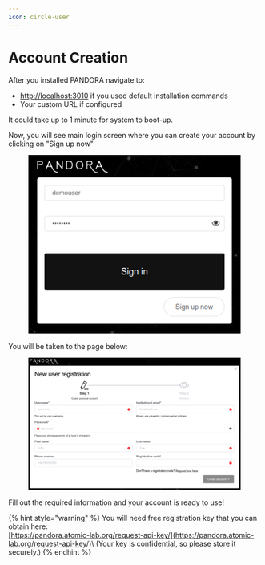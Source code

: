 ```yaml
---
icon: circle-user
---
```


# Account Creation

After you installed PANDORA navigate to:

* [http://localhost:3010](http://localhost:3010) if you used default installation commands
* Your custom URL if configured

It could take up to 1 minute for system to boot-up.

Now, you will see main login screen where you can create  your account by clicking on "Sign up now"

<figure><img src="../../.gitbook/assets/login.png" alt=""><figcaption></figcaption></figure>

You will be taken to the page below:&#x20;

<figure><img src="../../.gitbook/assets/register.png" alt=""><figcaption></figcaption></figure>

Fill out the required information and your account is ready to use!&#x20;

{% hint style="warning" %}
You will need free registration key that you can obtain here:\
[https://pandora.atomic-lab.org/request-api-key/](https://pandora.atomic-lab.org/request-api-key/)\
(Your key is confidential, so please store it securely.)
{% endhint %}
